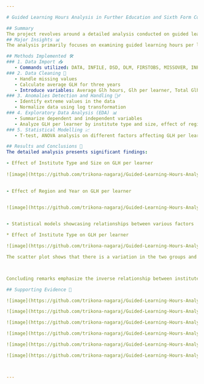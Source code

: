```yaml
---

# Guided Learning Hours Analysis in Further Education and Sixth Form Colleges

## Summary
The project revolves around a detailed analysis conducted on guided learning hours per learner across two distinct types of UK educational institutions - Further Education (FE) colleges and Sixth Form colleges. The analysis encompasses several crucial stages, beginning with data import, merging, data cleaning, anomaly detection, exploratory data analysis (EDA), and culminating in relevant statistical modeling to derive meaningful insights.
## Major Insights 📊
The analysis primarily focuses on examining guided learning hours per learner concerning various factors, such as region, institution type, size, and three-year data for each institute. It identifies an inverse relationship between the institute type and size with the total guided learning hours needed. However, an interesting contradiction is observed in small-size institutes, where sixth form colleges, despite being more numerous, require higher GLH (guided learning hours) for a single learner than FE colleges' learners.

## Methods Implemented 🛠️
### 1. Data Import 📥
   - Commands utilized: DATA, INFILE, DSD, DLM, FIRSTOBS, MISSOVER, INFORMAT, INPUT, LABEL, SET, IF statement, PROC PRINT, etc.
### 2. Data Cleaning 🧹
   - Handle missing values
   - Calculate average GLH for three years
   - Introduce variables: Average Glh hours, Glh per learner, Total Glh per learner, Size (of the institute)
### 3. Anomalies Detection and Handling 🕵️‍♂️
   - Identify extreme values in the data
   - Normalize data using log transformation
### 4. Exploratory Data Analysis (EDA) 📊
   - Summarize dependent and independent variables
   - Analyze GLH per learner by institute type and size, effect of region and year on GLH per learner
### 5. Statistical Modelling 📈
   - T-test, ANOVA analysis on different factors affecting GLH per learner

## Results and Conclusions 📝
The detailed analysis presents significant findings:

- Effect of Institute Type and Size on GLH per learner
  
![image](https://github.com/trikona-nagaraj/Guided-Learning-Hours-Analysis-in-Further-Education-and-Sixth-Form-Colleges/assets/78613343/2c7fadc1-ffaf-4d24-a4ed-0fc45cb861ef)

  
- Effect of Region and Year on GLH per learner


![image](https://github.com/trikona-nagaraj/Guided-Learning-Hours-Analysis-in-Further-Education-and-Sixth-Form-Colleges/assets/78613343/75c21c72-9323-4586-8d36-a490a502ed02)

  
- Statistical models showcasing relationships between various factors

* Effect of Institute Type on GLH per learner

![image](https://github.com/trikona-nagaraj/Guided-Learning-Hours-Analysis-in-Further-Education-and-Sixth-Form-Colleges/assets/78613343/0a474789-6ded-4174-951c-27fd0b5346a8)

The scatter plot shows that there is a variation in the two groups and sixth form college has low variance. The box plot depicts the data to median and mean overlap in FE colleges and half of the data in sixth form li below the median. Summarizing the above results state that there is a difference between the two variables and FE colleges mean is greater than Further education college by 1.06 as this may be due to lack of data of the sixth form colleges.



Concluding remarks emphasize the inverse relationship between institute type and size with total GLH needed, while also highlighting regional variations in learning hours across different years. Statistical models demonstrate correlations but reveal non-normality in the data.

## Supporting Evidence 📝

![image](https://github.com/trikona-nagaraj/Guided-Learning-Hours-Analysis-in-Further-Education-and-Sixth-Form-Colleges/assets/78613343/02d0bbeb-6599-4348-b9fd-521d52e4cda8)

![image](https://github.com/trikona-nagaraj/Guided-Learning-Hours-Analysis-in-Further-Education-and-Sixth-Form-Colleges/assets/78613343/429c1744-e0e5-41d1-99cc-3d25fef0a948)

![image](https://github.com/trikona-nagaraj/Guided-Learning-Hours-Analysis-in-Further-Education-and-Sixth-Form-Colleges/assets/78613343/34bd970c-dc57-47da-9eb7-dc8e514d7d79)

![image](https://github.com/trikona-nagaraj/Guided-Learning-Hours-Analysis-in-Further-Education-and-Sixth-Form-Colleges/assets/78613343/3055d229-1b5e-4ec0-a163-b857dfe69fd6)

![image](https://github.com/trikona-nagaraj/Guided-Learning-Hours-Analysis-in-Further-Education-and-Sixth-Form-Colleges/assets/78613343/c9c97a6f-4dab-4b19-be44-10018d6af2fb)

![image](https://github.com/trikona-nagaraj/Guided-Learning-Hours-Analysis-in-Further-Education-and-Sixth-Form-Colleges/assets/78613343/ce070c36-1147-4f5f-8c5d-0495cf729aac)



---
```



